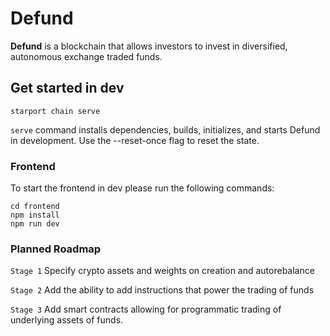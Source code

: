# Defund
**Defund** is a blockchain that allows investors to invest in diversified, autonomous exchange traded funds.

## Get started in dev

```
starport chain serve
```

`serve` command installs dependencies, builds, initializes, and starts Defund in development. Use the --reset-once flag to reset the state.

### Frontend

To start the frontend in dev please run the following commands:

```
cd frontend
npm install
npm run dev
```

### Planned Roadmap
`Stage 1` Specify crypto assets and weights on creation and autorebalance

`Stage 2` Add the ability to add instructions that power the trading of funds

`Stage 3` Add smart contracts allowing for programmatic trading of underlying assets of funds.
